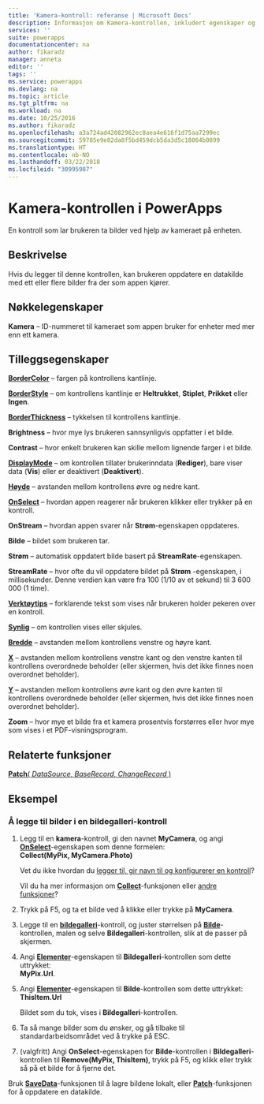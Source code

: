 ```yaml
---
title: 'Kamera-kontroll: referanse | Microsoft Docs'
description: Informasjon om Kamera-kontrollen, inkludert egenskaper og eksempler
services: ''
suite: powerapps
documentationcenter: na
author: fikaradz
manager: anneta
editor: ''
tags: ''
ms.service: powerapps
ms.devlang: na
ms.topic: article
ms.tgt_pltfrm: na
ms.workload: na
ms.date: 10/25/2016
ms.author: fikaradz
ms.openlocfilehash: a3a724ad42082962ec8aea4e616f1d75aa7299ec
ms.sourcegitcommit: 59785e9e82da8f5bd459dcb5da3d5c18064b0899
ms.translationtype: HT
ms.contentlocale: nb-NO
ms.lasthandoff: 03/22/2018
ms.locfileid: "30995987"
---
```

# <a name="camera-control-in-powerapps"></a>Kamera-kontrollen i PowerApps
En kontroll som lar brukeren ta bilder ved hjelp av kameraet på enheten.

## <a name="description"></a>Beskrivelse
Hvis du legger til denne kontrollen, kan brukeren oppdatere en datakilde med ett eller flere bilder fra der som appen kjører.

## <a name="key-properties"></a>Nøkkelegenskaper
**Kamera** – ID-nummeret til kameraet som appen bruker for enheter med mer enn ett kamera.

## <a name="additional-properties"></a>Tilleggsegenskaper
**[BorderColor](properties-color-border.md)** – fargen på kontrollens kantlinje.

**[BorderStyle](properties-color-border.md)** – om kontrollens kantlinje er **Heltrukket**, **Stiplet**, **Prikket** eller **Ingen**.

**[BorderThickness](properties-color-border.md)** – tykkelsen til kontrollens kantlinje.

**Brightness** – hvor mye lys brukeren sannsynligvis oppfatter i et bilde.

**Contrast** – hvor enkelt brukeren kan skille mellom lignende farger i et bilde.

**[DisplayMode](properties-core.md)** – om kontrollen tillater brukerinndata (**Rediger**), bare viser data (**Vis**) eller er deaktivert (**Deaktivert**).

**[Høyde](properties-size-location.md)** – avstanden mellom kontrollens øvre og nedre kant.

**[OnSelect](properties-core.md)** – hvordan appen reagerer når brukeren klikker eller trykker på en kontroll.

**OnStream** – hvordan appen svarer når **Strøm**-egenskapen oppdateres.

**Bilde** – bildet som brukeren tar.

**Strøm** – automatisk oppdatert bilde basert på **StreamRate**-egenskapen.

**StreamRate** – hvor ofte du vil oppdatere bildet på **Strøm** -egenskapen, i millisekunder.  Denne verdien kan være fra 100 (1/10 av et sekund) til 3 600 000 (1 time).

**[Verktøytips](properties-core.md)** – forklarende tekst som vises når brukeren holder pekeren over en kontroll.

**[Synlig](properties-core.md)** – om kontrollen vises eller skjules.

**[Bredde](properties-size-location.md)** – avstanden mellom kontrollens venstre og høyre kant.

**[X](properties-size-location.md)** – avstanden mellom kontrollens venstre kant og den venstre kanten til kontrollens overordnede beholder (eller skjermen, hvis det ikke finnes noen overordnet beholder).

**[Y](properties-size-location.md)** – avstanden mellom kontrollens øvre kant og den øvre kanten til kontrollens overordnede beholder (eller skjermen, hvis det ikke finnes noen overordnet beholder).

**Zoom** – hvor mye et bilde fra et kamera prosentvis forstørres eller hvor mye som vises i et PDF-visningsprogram.

## <a name="related-functions"></a>Relaterte funksjoner
[**Patch**( *DataSource*, *BaseRecord*, *ChangeRecord* )](../functions/function-patch.md)

## <a name="example"></a>Eksempel
### <a name="add-photos-to-an-image-gallery-control"></a>Å legge til bilder i en bildegalleri-kontroll
1. Legg til en **kamera**-kontroll, gi den navnet **MyCamera**, og angi **[OnSelect](properties-core.md)**-egenskapen som denne formelen:<br>
   **Collect(MyPix, MyCamera.Photo)**
   
    Vet du ikke hvordan du [legger til, gir navn til og konfigurerer en kontroll](../add-configure-controls.md)?
   
    Vil du ha mer informasjon om **[Collect](../functions/function-clear-collect-clearcollect.md)**-funksjonen eller [andre funksjoner](../formula-reference.md)?
2. Trykk på F5, og ta et bilde ved å klikke eller trykke på **MyCamera**.
3. Legge til en **[bildegalleri](control-gallery.md)**-kontroll, og juster størrelsen på **[Bilde](control-image.md)**-kontrollen, malen og selve **Bildegalleri**-kontrollen, slik at de passer på skjermen.
4. Angi **[Elementer](properties-core.md)**-egenskapen til **Bildegalleri**-kontrollen som dette uttrykket:<br>**MyPix.Url**.
5. Angi **[Elementer](properties-visual.md)**-egenskapen til **Bilde**-kontrollen som dette uttrykket:<br>
   **ThisItem.Url**
   
    Bildet som du tok, vises i **Bildegalleri**-kontrollen.
6. Ta så mange bilder som du ønsker, og gå tilbake til standardarbeidsområdet ved å trykke på ESC.
7. (valgfritt) Angi **OnSelect**-egenskapen for **Bilde**-kontrollen i **Bildegalleri**-kontrollen til **Remove(MyPix, ThisItem)**, trykk på F5, og klikk eller trykk så på et bilde for å fjerne det.

Bruk **[SaveData](../functions/function-savedata-loaddata.md)**-funksjonen til å lagre bildene lokalt, eller **[Patch](../functions/function-patch.md)**-funksjonen for å oppdatere en datakilde.

